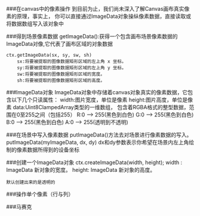 ###在canvas中的像素操作
		到目前为止，我们尚未深入了解Canvas画布真实像素的原理，事实上，
	你可以直接通过ImageData对象操纵像素数据，直接读取或将数据数组写入该对象中
	

###得到场景像素数据
	getImageData():获得一个包含画布场景像素数据的ImageData对像,它代表了画布区域的对象数据
	
	ctx.getImageData(sx, sy, sw, sh)
		sx:将要被提取的图像数据矩形区域的左上角 x 坐标。
		sy:将要被提取的图像数据矩形区域的左上角 y 坐标。
		sw:将要被提取的图像数据矩形区域的宽度。
		sh:将要被提取的图像数据矩形区域的高度。
	
###ImageData对象
	ImageData对象中存储着canvas对象真实的像素数据，它包含以下几个只读属性：
		width:图片宽度，单位是像素
		height:图片高度，单位是像素
		data:Uint8ClampedArray类型的一维数组，
			包含着RGBA格式的整型数据，范围在0至255之间（包括255）
			R:0 --> 255(黑色到白色)
			G:0 --> 255(黑色到白色)
			B:0 --> 255(黑色到白色)
			A:0 --> 255(透明到不透明)
			
###在场景中写入像素数据
	putImageData()方法去对场景进行像素数据的写入。
	putImageData(myImageData, dx, dy)
		dx和dy参数表示你希望在场景内左上角绘制的像素数据所得到的设备坐标
		
###创建一个ImageData对象
	ctx.createImageData(width, height);
		width : ImageData 新对象的宽度。
		height: ImageData 新对象的高度。
		
	默认创建出来的是透明的

###操作单个像素（行与列）

###马赛克
	
		
	
	
	